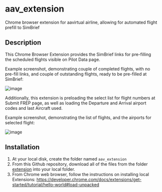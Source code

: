 # aav_extension
Chrome browser extension for aavirtual airline, allowing for automated flight prefill to SimBrief

## Description
This Chrome Browser Extension provides the SimBrief links for pre-filling the scheduled flights visible on Pilot Data page.

Example screenshot, demonstrating couple of completed flights, with no pre-fill links, and couple of outstanding flights, ready to be pre-filled at SimBrief:

![image](https://github.com/user-attachments/assets/295b72c8-5f40-4e26-b113-ab92b294d16b)

Additionally, this extension is preloading the select list for flight numbers at Submit FREP page, as well as loading the Departure and Arrival airport codes and last Aircraft used.

Example screenshot, demonstrating the list of flights, and the airports for selected flight:

![image](https://github.com/user-attachments/assets/6a13bf7c-62a1-4375-9892-ab44cfdce434)


## Installation
1. At your local disk, create the folder named `aav_extension`
2. From this Github repository, download all of the files from the folder [extension](./extension) into your local folder.
3. From Chrome web browser, follow the instructions on installing local Extensions: https://developer.chrome.com/docs/extensions/get-started/tutorial/hello-world#load-unpacked
